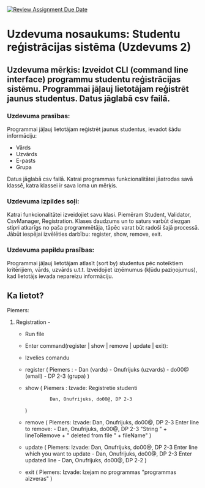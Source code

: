 [![Review Assignment Due Date](https://classroom.github.com/assets/deadline-readme-button-24ddc0f5d75046c5622901739e7c5dd533143b0c8e959d652212380cedb1ea36.svg)](https://classroom.github.com/a/4mdSnuRi)
# Uzdevuma nosaukums: Studentu reģistrācijas sistēma (Uzdevums 2)

## Uzdevuma mērķis: Izveidot CLI (command line interface) programmu studentu reģistrācijas sistēmu. Programmai jāļauj lietotājam reģistrēt jaunus studentus. Datus jāglabā csv failā.

### Uzdevuma prasības:
Programmai jāļauj lietotājam reģistrēt jaunus studentus, ievadot šādu informāciju:
- Vārds
- Uzvārds
- E-pasts
- Grupa

Datus jāglabā csv failā.
Katrai programmas funkcionalitātei jāatrodas savā klassē, katra klassei ir sava loma un mērķis.

### Uzdevuma izpildes soļi:
Katrai funkcionalitātei izveidojiet savu klasi. Piemēram Student, Validator, CsvManager, Registration. Klases daudzums un to saturs varbūt diezgan stipri atkarīgs no paša programmētāja, tāpēc varat būt radoši šajā processā.
Jābūt iespējai izvēlēties darbību: register, show, remove, exit.

### Uzdevuma papildu prasības:
Programmai jāļauj lietotājam atlasīt (sort by) studentus pēc noteiktiem kritērijiem, vārds, uzvārds u.t.t.
Izveidojiet izņēmumus (kļūdu paziņojumus), kad lietotājs ievada nepareizu informāciju.



## Ka lietot?

Piemers:
1. Registration - 
     - Run file
     - Enter command(register | show | remove | update | exit): 
     - Izvelies comandu
     - register (
            Piemers :
             - Dan (vards)
             - Onufrijuks (uzvards)
             - do00@ (email)
             - DP 2-3 (grupa)
        )
     - show (
            Piemers :
                Izvade:
                    Registretie studenti

                    Dan, Onufrijuks, do00@, DP 2-3
        )
     - remove (
            Piemers:
                Izvade:
                    Dan, Onufrijuks, do00@, DP 2-3
                    Enter line to remove:
                     - Dan, Onufrijuks, do00@, DP 2-3
                    "String " + lineToRemove + " deleted from file " + fileName"
        )
     - update (
            Piemers:
                Izvade:
                    Dan, Onufrijuks, do00@, DP 2-3
                    Enter line which you want to update
                     - Dan, Onufrijuks, do00@, DP 2-3
                    Enter updated line
                     - Dan, Onufrijuks, do00@, DP 2-2
        )
     - exit (
            Piemers:
                Izvade:
                    Izejam no programmas
                    "programmas aizveras"
        )
